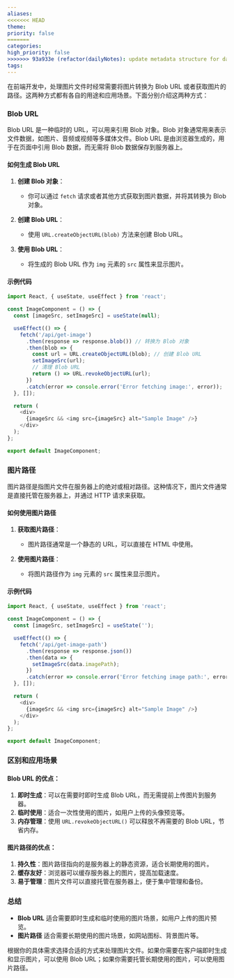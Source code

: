 ```yaml
---
aliases: 
<<<<<<< HEAD
theme: 
priority: false
=======
categories: 
high_priority: false
>>>>>>> 93a933e (refactor(dailyNotes): update metadata structure for daily notes)
tags:
---
```

在前端开发中，处理图片文件时经常需要将图片转换为 Blob URL 或者获取图片的路径。这两种方式都有各自的用途和应用场景。下面分别介绍这两种方式：

### Blob URL

Blob URL 是一种临时的 URL，可以用来引用 Blob 对象。Blob 对象通常用来表示文件数据，如图片、音频或视频等多媒体文件。Blob URL 是由浏览器生成的，用于在页面中引用 Blob 数据，而无需将 Blob 数据保存到服务器上。

#### 如何生成 Blob URL

1. **创建 Blob 对象**：
   - 你可以通过 `fetch` 请求或者其他方式获取到图片数据，并将其转换为 Blob 对象。

2. **创建 Blob URL**：
   - 使用 `URL.createObjectURL(blob)` 方法来创建 Blob URL。

3. **使用 Blob URL**：
   - 将生成的 Blob URL 作为 `img` 元素的 `src` 属性来显示图片。

#### 示例代码

```javascript
import React, { useState, useEffect } from 'react';

const ImageComponent = () => {
  const [imageSrc, setImageSrc] = useState(null);

  useEffect(() => {
    fetch('/api/get-image')
      .then(response => response.blob()) // 转换为 Blob 对象
      .then(blob => {
        const url = URL.createObjectURL(blob); // 创建 Blob URL
        setImageSrc(url);
        // 清理 Blob URL
        return () => URL.revokeObjectURL(url);
      })
      .catch(error => console.error('Error fetching image:', error));
  }, []);

  return (
    <div>
      {imageSrc && <img src={imageSrc} alt="Sample Image" />}
    </div>
  );
};

export default ImageComponent;
```

### 图片路径

图片路径是指图片文件在服务器上的绝对或相对路径。这种情况下，图片文件通常是直接托管在服务器上，并通过 HTTP 请求来获取。

#### 如何使用图片路径

1. **获取图片路径**：
   - 图片路径通常是一个静态的 URL，可以直接在 HTML 中使用。

2. **使用图片路径**：
   - 将图片路径作为 `img` 元素的 `src` 属性来显示图片。

#### 示例代码

```javascript
import React, { useState, useEffect } from 'react';

const ImageComponent = () => {
  const [imageSrc, setImageSrc] = useState('');

  useEffect(() => {
    fetch('/api/get-image-path')
      .then(response => response.json())
      .then(data => {
        setImageSrc(data.imagePath);
      })
      .catch(error => console.error('Error fetching image path:', error));
  }, []);

  return (
    <div>
      {imageSrc && <img src={imageSrc} alt="Sample Image" />}
    </div>
  );
};

export default ImageComponent;
```

### 区别和应用场景

#### Blob URL 的优点：

1. **即时生成**：可以在需要时即时生成 Blob URL，而无需提前上传图片到服务器。
2. **临时使用**：适合一次性使用的图片，如用户上传的头像预览等。
3. **内存管理**：使用 `URL.revokeObjectURL()` 可以释放不再需要的 Blob URL，节省内存。

#### 图片路径的优点：

1. **持久性**：图片路径指向的是服务器上的静态资源，适合长期使用的图片。
2. **缓存友好**：浏览器可以缓存服务器上的图片，提高加载速度。
3. **易于管理**：图片文件可以直接托管在服务器上，便于集中管理和备份。

### 总结

- **Blob URL** 适合需要即时生成和临时使用的图片场景，如用户上传的图片预览。
- **图片路径** 适合需要长期使用的图片场景，如网站图标、背景图片等。

根据你的具体需求选择合适的方式来处理图片文件。如果你需要在客户端即时生成和显示图片，可以使用 Blob URL；如果你需要托管长期使用的图片，可以使用图片路径。